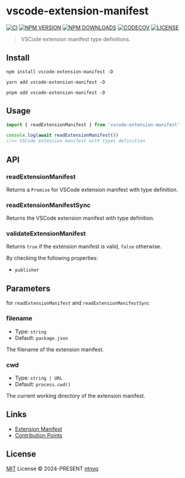 # vscode-extension-manifest

[![CI](https://github.com/ntnyq/vscode-extension-manifest/workflows/CI/badge.svg)](https://github.com/ntnyq/vscode-extension-manifest/actions)
[![NPM VERSION](https://img.shields.io/npm/v/vscode-extension-manifest.svg)](https://www.npmjs.com/package/vscode-extension-manifest)
[![NPM DOWNLOADS](https://img.shields.io/npm/dy/vscode-extension-manifest.svg)](https://www.npmjs.com/package/vscode-extension-manifest)
[![CODECOV](https://codecov.io/github/ntnyq/vscode-extension-manifest/branch/main/graph/badge.svg)](https://codecov.io/github/ntnyq/vscode-extension-manifest)
[![LICENSE](https://img.shields.io/github/license/ntnyq/vscode-extension-manifest.svg)](https://github.com/ntnyq/vscode-extension-manifest/blob/main/LICENSE)

> VSCode extension manifest type definitions.

## Install

```shell
npm install vscode-extension-manifest -D
```

```shell
yarn add vscode-extension-manifest -D
```

```shell
pnpm add vscode-extension-manifest -D
```

## Usage

```ts
import { readExtensionManifest } from 'vscode-extension-manifest'

console.log(await readExtensionManifest())
//=> VSCode extension manifest with types definition
```

## API

### readExtensionManifest

Returns a `Promise` for VSCode extension manifest with type definition.

### readExtensionManifestSync

Returns the VSCode extension manifest with type definition.

### validateExtensionManifest

Returns `true` if the extension manifest is valid, `false` otherwise.

By checking the following properties:

- `publisher`

## Parameters

for `readExtensionManifest` and `readExtensionManifestSync`

### filename

- Type: `string`
- Default: `package.json`

The filename of the extension manifest.

### cwd

- Type: `string | URL`
- Default: `process.cwd()`

The current working directory of the extension manifest.

## Links

- [Extension Manifest](https://code.visualstudio.com/api/references/extension-manifest)
- [Contribution Points](https://code.visualstudio.com/api/references/contribution-points)

## License

[MIT](./LICENSE) License © 2024-PRESENT [ntnyq](https://github.com/ntnyq)
